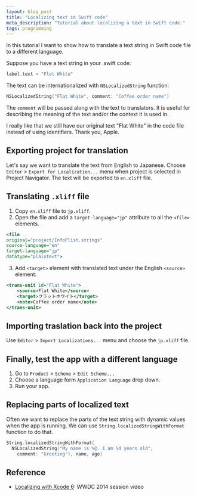 ```yaml
---
layout: blog_post
title: "Localizing text in Swift code"
meta_description: "Tutorial about localizing a text in Swift code."
tags: programming
---
```


In this tutorial I want to show how to translate a text string in Swift code file to a different language.

Suppose you have a text string in your .swift code:

```swift
label.text = "Flat White"
```

The text can be internationalized with `NSLocalizedString` function:

```swift
NSLocalizedString("Flat White", comment: "Coffee order name")
```

The `comment` will be passed along with the text to translators. It is useful for describing the meaning of the text and/or the context it is used in.

I really like that we still have our original text "Flat White" in the code file instead of using identifiers. Thank you, Apple.

## Exporting project for translation

Let's say we want to translate the text from English to Japanese. Choose `Editor` > `Export for Localization...` menu when project is selected in Project Navigator. The text will be exported to `en.xliff` file.

## Translating `.xliff` file

1. Copy `en.xliff` file to `jp.xliff`.
1. Open the file and add a `target-language="jp"` attribute to all the `<file>` elements.

  ```xml
  <file
  original="project/InfoPlist.strings"
  source-language="en"
  target-language="jp"
  datatype="plaintext">
  ```

3. Add `<target>` element with translated text under the English `<source>` element:

  ```xml
  <trans-unit id="Flat White">
      <source>Flat White</source>
      <target>フラットホワイト</target>
      <note>Coffee order name</note>
  </trans-unit>
  ```

## Importing traslation back into the project

Use `Editor` > `Import Localizations...` menu and choose the `jp.xliff` file.

## Finally, test the app with a different language

1. Go to `Product` > `Scheme` > `Edit Scheme...`
1. Choose a language form `Application Language` drop down.
1. Run your app.

## Replacing parts of localized text

Often we want to replace the parts of the text string with dynamic values when the app is running. We can use `String.localizedStringWithFormat` function to do that.

```swift
String.localizedStringWithFormat(
  NSLocalizedString("My name is %@. I am %d years old",
    comment: "Greeting"), name, age)

```

## Reference

* [Localizing with Xcode 6](https://developer.apple.com/videos/wwdc/2014/?id=412): WWDC 2014 session video

